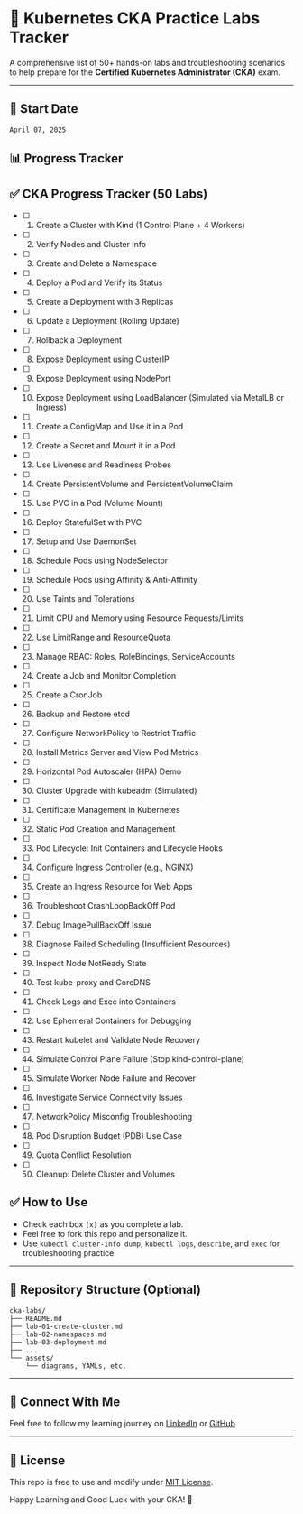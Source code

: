 # 📘 Kubernetes CKA Practice Labs Tracker

A comprehensive list of 50+ hands-on labs and troubleshooting scenarios to help prepare for the **Certified Kubernetes Administrator (CKA)** exam.

---

## 📅 Start Date
`April 07, 2025`

## 📊 Progress Tracker

## ✅ CKA Progress Tracker (50 Labs)

- [ ] 1. Create a Cluster with Kind (1 Control Plane + 4 Workers)  
- [ ] 2. Verify Nodes and Cluster Info  
- [ ] 3. Create and Delete a Namespace  
- [ ] 4. Deploy a Pod and Verify its Status  
- [ ] 5. Create a Deployment with 3 Replicas  
- [ ] 6. Update a Deployment (Rolling Update)  
- [ ] 7. Rollback a Deployment  
- [ ] 8. Expose Deployment using ClusterIP  
- [ ] 9. Expose Deployment using NodePort  
- [ ] 10. Expose Deployment using LoadBalancer (Simulated via MetalLB or Ingress)  
- [ ] 11. Create a ConfigMap and Use it in a Pod  
- [ ] 12. Create a Secret and Mount it in a Pod  
- [ ] 13. Use Liveness and Readiness Probes  
- [ ] 14. Create PersistentVolume and PersistentVolumeClaim  
- [ ] 15. Use PVC in a Pod (Volume Mount)  
- [ ] 16. Deploy StatefulSet with PVC  
- [ ] 17. Setup and Use DaemonSet  
- [ ] 18. Schedule Pods using NodeSelector  
- [ ] 19. Schedule Pods using Affinity & Anti-Affinity  
- [ ] 20. Use Taints and Tolerations  
- [ ] 21. Limit CPU and Memory using Resource Requests/Limits  
- [ ] 22. Use LimitRange and ResourceQuota  
- [ ] 23. Manage RBAC: Roles, RoleBindings, ServiceAccounts  
- [ ] 24. Create a Job and Monitor Completion  
- [ ] 25. Create a CronJob  
- [ ] 26. Backup and Restore etcd  
- [ ] 27. Configure NetworkPolicy to Restrict Traffic  
- [ ] 28. Install Metrics Server and View Pod Metrics  
- [ ] 29. Horizontal Pod Autoscaler (HPA) Demo  
- [ ] 30. Cluster Upgrade with kubeadm (Simulated)  
- [ ] 31. Certificate Management in Kubernetes  
- [ ] 32. Static Pod Creation and Management  
- [ ] 33. Pod Lifecycle: Init Containers and Lifecycle Hooks  
- [ ] 34. Configure Ingress Controller (e.g., NGINX)  
- [ ] 35. Create an Ingress Resource for Web Apps  
- [ ] 36. Troubleshoot CrashLoopBackOff Pod  
- [ ] 37. Debug ImagePullBackOff Issue  
- [ ] 38. Diagnose Failed Scheduling (Insufficient Resources)  
- [ ] 39. Inspect Node NotReady State  
- [ ] 40. Test kube-proxy and CoreDNS  
- [ ] 41. Check Logs and Exec into Containers  
- [ ] 42. Use Ephemeral Containers for Debugging  
- [ ] 43. Restart kubelet and Validate Node Recovery  
- [ ] 44. Simulate Control Plane Failure (Stop kind-control-plane)  
- [ ] 45. Simulate Worker Node Failure and Recover  
- [ ] 46. Investigate Service Connectivity Issues  
- [ ] 47. NetworkPolicy Misconfig Troubleshooting  
- [ ] 48. Pod Disruption Budget (PDB) Use Case  
- [ ] 49. Quota Conflict Resolution  
- [ ] 50. Cleanup: Delete Cluster and Volumes  


## ✅ How to Use

- Check each box `[x]` as you complete a lab.
- Feel free to fork this repo and personalize it.
- Use `kubectl cluster-info dump`, `kubectl logs`, `describe`, and `exec` for troubleshooting practice.

---

## 📂 Repository Structure (Optional)

```
cka-labs/
├── README.md
├── lab-01-create-cluster.md
├── lab-02-namespaces.md
├── lab-03-deployment.md
├── ...
└── assets/
    └── diagrams, YAMLs, etc.
```

---

## 🤝 Connect With Me

Feel free to follow my learning journey on [LinkedIn](https://linkedin.com) or [GitHub](https://github.com).

---

## 📌 License

This repo is free to use and modify under [MIT License](LICENSE).

Happy Learning and Good Luck with your CKA! 🚀
